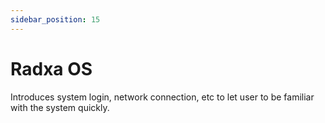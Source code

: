 ```yaml
---
sidebar_position: 15
---
```


# Radxa OS

Introduces system login, network connection, etc to let user to be familiar with the system quickly.
